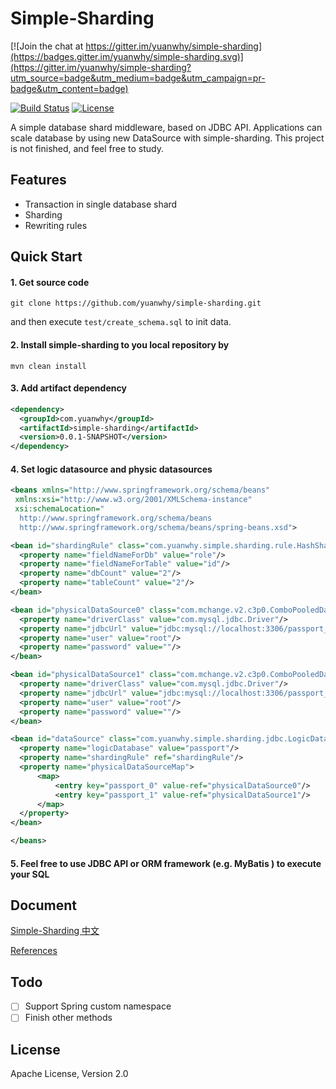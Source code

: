 # Simple-Sharding

[![Join the chat at https://gitter.im/yuanwhy/simple-sharding](https://badges.gitter.im/yuanwhy/simple-sharding.svg)](https://gitter.im/yuanwhy/simple-sharding?utm_source=badge&utm_medium=badge&utm_campaign=pr-badge&utm_content=badge)

[![Build Status](https://travis-ci.org/yuanwhy/simple-sharding.svg?branch=master)](https://travis-ci.org/yuanwhy/simple-sharding)
[![License](https://img.shields.io/badge/license-Apache%202-4EB1BA.svg)](https://www.apache.org/licenses/LICENSE-2.0.html)


A simple database shard middleware, based on JDBC API. Applications can scale database by using new DataSource with simple-sharding. This project is not finished, and feel free to study.


## Features
 * Transaction in single database shard
 * Sharding
 * Rewriting rules

## Quick Start

#### 1. Get source code

```
git clone https://github.com/yuanwhy/simple-sharding.git
```
and then execute `test/create_schema.sql` to init data.

#### 2. Install simple-sharding to you local repository by

```
mvn clean install
```

#### 3. Add artifact dependency

```xml
<dependency>
  <groupId>com.yuanwhy</groupId>
  <artifactId>simple-sharding</artifactId>
  <version>0.0.1-SNAPSHOT</version>
</dependency>
```
####  4. Set logic datasource and physic datasources

```xml
<beans xmlns="http://www.springframework.org/schema/beans"
 xmlns:xsi="http://www.w3.org/2001/XMLSchema-instance"
 xsi:schemaLocation="
  http://www.springframework.org/schema/beans
  http://www.springframework.org/schema/beans/spring-beans.xsd">

<bean id="shardingRule" class="com.yuanwhy.simple.sharding.rule.HashShardingRule">
  <property name="fieldNameForDb" value="role"/>
  <property name="fieldNameForTable" value="id"/>
  <property name="dbCount" value="2"/>
  <property name="tableCount" value="2"/>
</bean>

<bean id="physicalDataSource0" class="com.mchange.v2.c3p0.ComboPooledDataSource">
  <property name="driverClass" value="com.mysql.jdbc.Driver"/>
  <property name="jdbcUrl" value="jdbc:mysql://localhost:3306/passport_0"/>
  <property name="user" value="root"/>
  <property name="password" value=""/>
</bean>

<bean id="physicalDataSource1" class="com.mchange.v2.c3p0.ComboPooledDataSource">
  <property name="driverClass" value="com.mysql.jdbc.Driver"/>
  <property name="jdbcUrl" value="jdbc:mysql://localhost:3306/passport_1"/>
  <property name="user" value="root"/>
  <property name="password" value=""/>
</bean>

<bean id="dataSource" class="com.yuanwhy.simple.sharding.jdbc.LogicDataSource">
  <property name="logicDatabase" value="passport"/>
  <property name="shardingRule" ref="shardingRule"/>
  <property name="physicalDataSourceMap">
      <map>
          <entry key="passport_0" value-ref="physicalDataSource0"/>
          <entry key="passport_1" value-ref="physicalDataSource1"/>
      </map>
  </property>
</bean>

</beans>

```
   
#### 5. Feel free to use JDBC API or ORM framework (e.g. MyBatis ) to execute your SQL

## Document
[Simple-Sharding 中文](http://www.jianshu.com/p/9784a3d4c7a8)

[References](http://yuanwhy.com/tags/%E5%88%86%E5%BA%93%E5%88%86%E8%A1%A8/)

## Todo
  - [ ] Support Spring custom namespace
  - [ ] Finish other methods

## License
Apache License, Version 2.0
